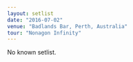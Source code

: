 ```yaml
---
layout: setlist
date: "2016-07-02"
venue: "Badlands Bar, Perth, Australia"
tour: "Nonagon Infinity"
---
```


No known setlist.

